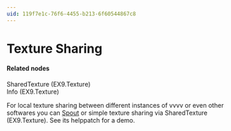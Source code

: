 ```yaml
---
uid: 119f7e1c-76f6-4455-b213-6f60544867c8
---
```


# Texture Sharing


#### Related nodes
<span class="node">SharedTexture (EX9.Texture)</span>  
<span class="node">Info (EX9.Texture)</span>  



For local texture sharing between different instances of vvvv or even other softwares you can [Spout](xref:f10200c2-93fb-4a66-886c-26b8d7a20e6a) or simple texture sharing via SharedTexture (EX9.Texture). See its helppatch for a demo.  

